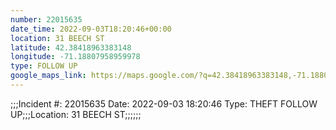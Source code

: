 ```yaml
---
number: 22015635
date_time: 2022-09-03T18:20:46+00:00
location: 31 BEECH ST
latitude: 42.38418963383148
longitude: -71.18807958959978
type: FOLLOW UP
google_maps_link: https://maps.google.com/?q=42.38418963383148,-71.18807958959978
---
```


;;;Incident #: 22015635   Date: 2022-09-03 18:20:46    Type: THEFT FOLLOW UP;;;Location: 31 BEECH ST;;;;;;
